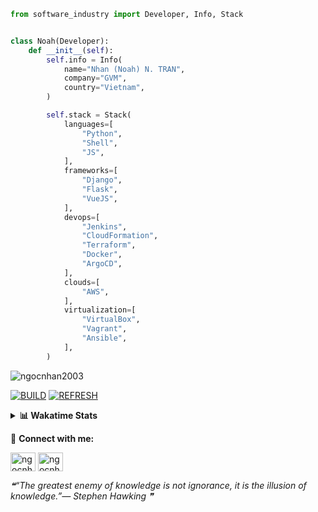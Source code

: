 ```python
from software_industry import Developer, Info, Stack


class Noah(Developer):
    def __init__(self):
        self.info = Info(
            name="Nhan (Noah) N. TRAN",
            company="GVM",
            country="Vietnam",
        )

        self.stack = Stack(
            languages=[
                "Python",
                "Shell",
                "JS",
            ],
            frameworks=[
                "Django",
                "Flask",
                "VueJS",
            ],
            devops=[
                "Jenkins",
                "CloudFormation",
                "Terraform",
                "Docker",
                "ArgoCD",
            ],
            clouds=[
                "AWS",
            ],
            virtualization=[
                "VirtualBox",
                "Vagrant",
                "Ansible",
            ],
        )
```
<img src="https://komarev.com/ghpvc/?username=ngocnhan2003&label=Profile%20views&color=0e75b6&style=flat" alt="ngocnhan2003" /> 

[![BUILD](https://github.com/ngocnhan2003/ngocnhan2003/actions/workflows/001_build.yml/badge.svg)](https://github.com/ngocnhan2003/ngocnhan2003/actions/workflows/001_build.yml)
[![REFRESH](https://github.com/ngocnhan2003/ngocnhan2003/actions/workflows/002_refresh.yml/badge.svg)](https://github.com/ngocnhan2003/ngocnhan2003/actions/workflows/002_refresh.yml)

<details> 
  <summary><b>📊 Wakatime Stats</b></summary>
  <br>
  
<!--START_SECTION:waka-->
![Code Time](http://img.shields.io/badge/Code%20Time-664%20hrs%201%20min-blue)

**I'm a Night 🦉** 

```text
🌞 Morning    54 commits     ████░░░░░░░░░░░░░░░░░░░░░   16.02% 
🌆 Daytime    88 commits     ██████░░░░░░░░░░░░░░░░░░░   26.11% 
🌃 Evening    161 commits    ████████████░░░░░░░░░░░░░   47.77% 
🌙 Night      34 commits     ██░░░░░░░░░░░░░░░░░░░░░░░   10.09%

```
📅 **I'm Most Productive on Wednesday** 

```text
Monday       70 commits     █████░░░░░░░░░░░░░░░░░░░░   20.77% 
Tuesday      28 commits     ██░░░░░░░░░░░░░░░░░░░░░░░   8.31% 
Wednesday    109 commits    ████████░░░░░░░░░░░░░░░░░   32.34% 
Thursday     20 commits     █░░░░░░░░░░░░░░░░░░░░░░░░   5.93% 
Friday       4 commits      ░░░░░░░░░░░░░░░░░░░░░░░░░   1.19% 
Saturday     51 commits     ███░░░░░░░░░░░░░░░░░░░░░░   15.13% 
Sunday       55 commits     ████░░░░░░░░░░░░░░░░░░░░░   16.32%

```


📊 **This Week I Spent My Time On** 

```text
⌚︎ Time Zone: Asia/Ho_Chi_Minh

💬 Programming Languages: 
SQL                      33 mins             ████████████████████████░   98.64% 
JSON                     0 secs              ░░░░░░░░░░░░░░░░░░░░░░░░░   1.36%

🔥 Editors: 
VS Code                  34 mins             █████████████████████████   100.0%

💻 Operating System: 
Mac                      34 mins             █████████████████████████   100.0%

```

**I Mostly Code in Python** 

```text
Python                   14 repos            ███████████░░░░░░░░░░░░░░   43.75% 
JavaScript               6 repos             ████░░░░░░░░░░░░░░░░░░░░░   18.75% 
TypeScript               2 repos             █░░░░░░░░░░░░░░░░░░░░░░░░   6.25% 
Kotlin                   2 repos             █░░░░░░░░░░░░░░░░░░░░░░░░   6.25% 
Vue                      2 repos             █░░░░░░░░░░░░░░░░░░░░░░░░   6.25%

```



 Last Updated on 05/01/2023 01:48:18 UTC+7
<!--END_SECTION:waka-->
</details>

🔗 **Connect with me:**

<a href="https://linkedin.com/in/ngocnhan2003" target="blank"><img align="center" src="https://raw.githubusercontent.com/rahuldkjain/github-profile-readme-generator/master/src/images/icons/Social/linked-in-alt.svg" alt="ngocnhan2003" height="30" width="40" /></a>
<a href="https://instagram.com/ngocnhan2003" target="blank"><img align="center" src="https://raw.githubusercontent.com/rahuldkjain/github-profile-readme-generator/master/src/images/icons/Social/instagram.svg" alt="ngocnhan2003" height="30" width="40" /></a>


<!--STARTS_HERE_QUOTE_README-->
<i>❝“The greatest enemy of knowledge is not ignorance, it is the illusion of knowledge.”— Stephen Hawking   ❞</i>
<!--ENDS_HERE_QUOTE_README-->
